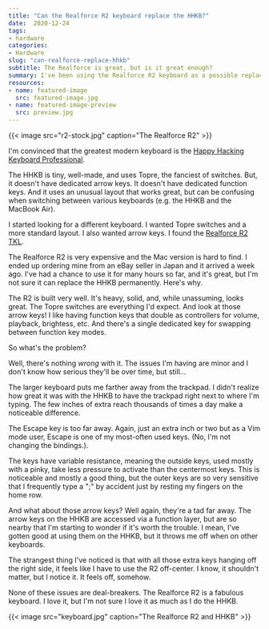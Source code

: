 ```yaml
---
title: "Can the Realforce R2 keyboard replace the HHKB?"
date:  2020-12-24
tags:
- hardware
categories:
- Hardware
slug: "can-realforce-replace-hhkb"
subtitle: The Realforce is great, but is it great enough?
summary: I've been using the Realforce R2 keyboard as a possible replacement for my beloved HHKB. Will it stick?
resources:
- name: featured-image
  src: featured-image.jpg
- name: featured-image-preview
  src: preview.jpg
---
```


{{< image src="r2-stock.jpg" caption="The Realforce R2" >}}

I'm convinced that the greatest modern keyboard is the [Happy Hacking Keyboard Professional](https://happyhackingkb.com).

The HHKB is tiny, well-made, and uses Topre, the fanciest of switches. But, it doesn't have dedicated arrow keys. It doesn't have dedicated function keys. And it uses an unusual layout that works great, but can be confusing when switching between various keyboards (e.g. the HHKB and the MacBook Air).

I started looking for a different keyboard. I wanted Topre switches and a more standard layout. I also wanted arrow keys. I found the [Realforce R2 TKL](https://www.realforce.co.jp/en/products/R2TL-USVM-WH/).

The Realforce R2 is very expensive and the Mac version is hard to find. I ended up ordering mine from an eBay seller in Japan and it arrived a week ago. I've had a chance to use it for many hours so far, and it's great, but I'm not sure it can replace the HHKB permanently. Here's why.

The R2 is built very well. It's heavy, solid, and, while unassuming, looks great. The Topre switches are everything I'd expect. And look at those arrow keys! I like having function keys that double as controllers for volume, playback, brightess, etc. And there's a single dedicated key for swapping between function key modes.

So what's the problem?

Well, there's nothing _wrong_ with it. The issues I'm having are minor and I don't know how serious they'll be over time, but still...

The larger keyboard puts me farther away from the trackpad. I didn't realize how great it was with the HHKB to have the trackpad right next to where I'm typing. The few inches of extra reach thousands of times a day  make a noticeable difference.

The Escape key is too far away. Again, just an extra inch or two but as a Vim mode user, Escape is one of my most-often used keys. (No, I'm not changing the bindings.).

The keys have variable resistance, meaning the outside keys, used mostly with a pinky, take less pressure to activate than the centermost keys. This is noticeable and mostly a good thing, but the outer keys are so very sensitive that I frequently type a ";" by accident just by resting my fingers on the home row.

And what about those arrow keys? Well again, they're a tad far away. The arrow keys on the HHKB are accessed via a function layer, but are so nearby that I'm starting to wonder if it's worth the trouble. I mean, I've gotten good at using them on the HHKB, but it throws me off when on other keyboards. 

The strangest thing I've noticed is that with all those extra keys hanging off the right side, it feels like I have to use the R2 off-center. I know, it shouldn't matter, but I notice it. It feels off, somehow.

None of these issues are deal-breakers. The Realforce R2 is a fabulous keyboard. I love it, but I'm not sure I love it as much as I do the HHKB.

{{< image src="keyboard.jpg" caption="The Realforce R2 and HHKB" >}}
